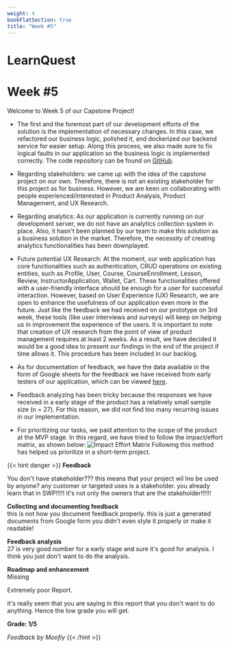 ```yaml
---
weight: 4
bookFlatSection: true
title: "Week #5"
---
```


# **LearnQuest**

# **Week #5**

Welcome to Week 5 of our Capstone Project! 

- The first and the foremost part of our development efforts of the solution is the implementation of necessary changes. In this case, we refactored our business logic, polished it, and dockerized our backend service for easier setup. Along this process, we also made sure to fix logical faults in our application so the business logic is implemented correctly. The code repository can be found on [GitHub](https://github.com/abuwho/LearnQuest).

- Regarding stakeholders: we came up with the idea of the capstone project on our own. Therefore, there is not an existing stakeholder for this project as for business. However, we are keen on collaborating with people experienced/interested in Product Analysis, Product Management, and UX Research. 

- Regarding analytics: As our application is currently running on our development server, we do not have an analytics collection system in place. Also, it hasn't been planned by our team to make this solution as a business solution in the market. Therefore, the necessity of creating analytics functionalities has been downplayed. 

- Future potential UX Research: At the moment, our web application has core functionalities such as authentication, CRUD operations on existing entities, such as Profile, User, Course, CourseEnrollment, Lesson, Review, InstructorApplication, Wallet, Cart. These functionalities offered with a user-friendly interface should be enough for a user for successful interaction. However, based on User Experience (UX) Research, we are open to enhance the usefulness of our application even more in the future. Just like the feedback we had received on our prototype on 3rd week, these tools (like user interviews and surveys) will keep on helping us in improvement the experience of the users. It is important to note that creation of UX research from the point of view of product management requires at least 2 weeks. As a result, we have decided it would be a good idea to present our findings in the end of the project if time allows it. This procedure has been included in our backlog. 

- As for documentation of feedback, we have the data available in the form of Google sheets for the feedback we have received from early testers of our application, which can be viewed [here](https://docs.google.com/spreadsheets/d/1XDbv9b7W85yxISFLbOUFtVZne6LUJuX-/edit?usp=sharing).

- Feedback analyzing has been tricky because the responses we have received in a early stage of the product has a relatively small sample size (n = 27). For this reason, we did not find too many recurring issues in our implementation. 

- For prioritizing our tasks, we paid attention to the scope of the product at the MVP stage. In this regard, we have tried to follow the impact/effort matrix, as shown below: 
![Impact Effort Matrix](/LearnQuest/impact-effort-matrix.png)
Following this method has helped us prioritize in a short-term project. 


{{< hint danger >}}
**Feedback**

You don't have stakeholder??? this means that your project wil lno be used by anyone?
any customer or targeted uses is a stakeholder. you already learn that in SWP!!!!!
it's not only the owners that are the stakeholder!!!!!!

**Collecting and documenting feedback**<br>
this is not how you document feedback properly. this is just a generated documents from Google form you didn't even style it properly or make it readable!



**Feedback analysis**<br>
27 is very good number for a early stage and sure it's good for analysis. I think you just don't want to do the analysis.

**Roadmap and enhancement**<br>
Missing


Extremely poor Report.

it's really seem that you are saying in this report that you don't want to do anything. Hence the low grade you will get.


**Grade: 1/5**


_Feedback by Moofiy_
{{< /hint >}}
